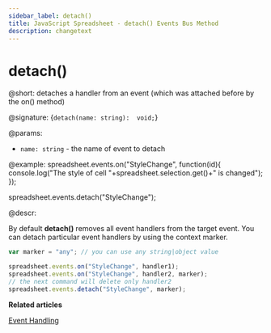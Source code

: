 ```yaml
---
sidebar_label: detach()
title: JavaScript Spreadsheet - detach() Events Bus Method
description: changetext
---
```


# detach()

@short: detaches a handler from an event (which was attached before by the on() method)

@signature: {`detach(name: string):  void;`}

@params:
- `name: string` - the name of event to detach

@example:
spreadsheet.events.on("StyleChange", function(id){
  console.log("The style of cell "+spreadsheet.selection.get()+" is changed");
});

spreadsheet.events.detach("StyleChange");

@descr:

By default **detach()** removes all event handlers from the target event. You can detach particular event handlers by using the context marker.

~~~js
var marker = "any"; // you can use any string|object value

spreadsheet.events.on("StyleChange", handler1);
spreadsheet.events.on("StyleChange", handler2, marker);
// the next command will delete only handler2
spreadsheet.events.detach("StyleChange", marker);
~~~

**Related articles**

[Event Handling](handling_events.md)
